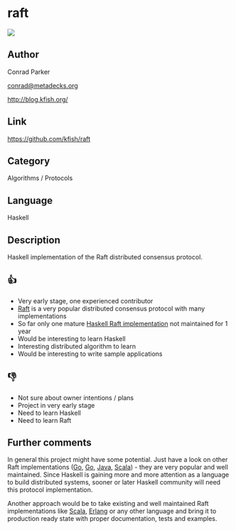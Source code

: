 raft
============
[![](https://img.shields.io/badge/oscillating-works-blue.svg?style=flat)](https://github.com/oscillatingworks/compass#phases)

Author
------
Conrad Parker

conrad@metadecks.org

http://blog.kfish.org/

Link
----
https://github.com/kfish/raft

Category
--------
Algorithms / Protocols

Language
--------
Haskell

Description
-----------
Haskell implementation of the Raft distributed consensus protocol.

:thumbsup:
----------
- Very early stage, one experienced contributor
- [Raft](https://raftconsensus.github.io/) is a very popular distributed consensus protocol with many implementations
- So far only one mature [Haskell Raft implementation](https://github.com/NicolasT/kontiki) not maintained for 1 year
- Would be interesting to learn Haskell
- Interesting distributed algorithm to learn
- Would be interesting to write sample applications

:thumbsdown:
------------
- Not sure about owner intentions / plans
- Project in very early stage
- Need to learn Haskell
- Need to learn Raft

Further comments
----------------
In general this project might have some potential. Just have a look on other Raft implementations ([Go](https://github.com/hashicorp/raft), [Go](https://github.com/peterbourgon/raft), [Java](https://github.com/kuujo/copycat), [Scala](https://github.com/ktoso/akka-raft)) - they are very popular and well maintained. Since Haskell is gaining more and more attention as a language to build distributed systems, sooner or later Haskell community will need this protocol implementation.

Another approach would be to take existing and well maintained Raft implementations like [Scala](https://github.com/ktoso/akka-raft), [Erlang](https://github.com/andrewjstone/rafter) or any other language and bring it to production ready state with proper documentation, tests and examples.